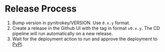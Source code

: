 <!--
Copyright Nitrokey GmbH
SPDX-License-Identifier: Apache-2.0 OR MIT
-->

# Release Process
1. Bump version in pynitrokey/VERSION. Use `0.x.y` format.
2. Create a release in the Github UI with the tag in format `v0.x.y`. The CD pipeline will run automatically on a new release.
3. Wait for the deployment action to run and approve the deployment to [PyPI](https://pypi.org/p/pynitrokey).
